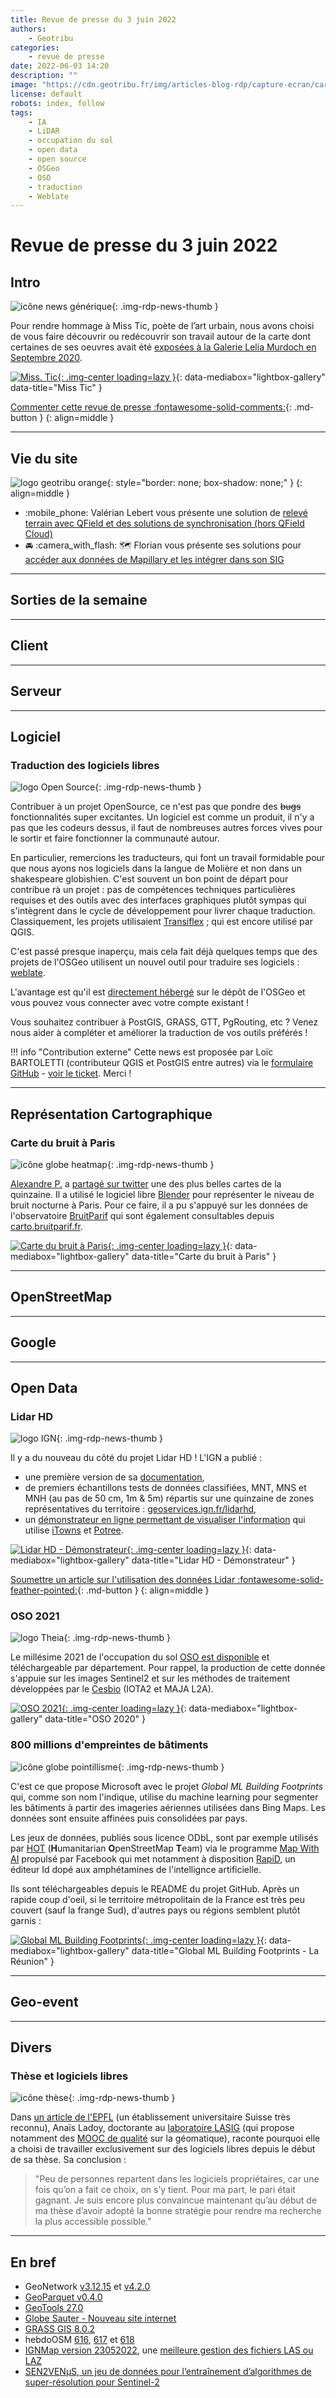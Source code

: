 ```yaml
---
title: Revue de presse du 3 juin 2022
authors:
    - Geotribu
categories:
    - revue de presse
date: 2022-06-03 14:20
description: ""
image: "https://cdn.geotribu.fr/img/articles-blog-rdp/capture-ecran/carte_bruit_Paris.jpg"
license: default
robots: index, follow
tags:
    - IA
    - LiDAR
    - occupation du sol
    - open data
    - open source
    - OSGeo
    - OSO
    - traduction
    - Weblate
---
```


# Revue de presse du 3 juin 2022

## Intro

![icône news générique](https://cdn.geotribu.fr/img/internal/icons-rdp-news/news.png "icône news générique"){: .img-rdp-news-thumb }

Pour rendre hommage à Miss Tic, poète de l’art urbain, nous avons choisi de vous faire découvrir ou redécouvrir son travail autour de la carte dont certaines de ses oeuvres avait été [exposées à la Galerie Lelia Murdoch en Septembre 2020](https://www.instagram.com/p/CE8yKrclI1L/).

[![Miss. Tic](https://cdn.geotribu.fr/img/articles-blog-rdp/capture-ecran/misstic.jpg "Miss. Tic"){: .img-center loading=lazy }](https://cdn.geotribu.fr/img/articles-blog-rdp/capture-ecran/misstic.jpg "Miss. Tic"){: data-mediabox="lightbox-gallery" data-title="Miss Tic" }

[Commenter cette revue de presse :fontawesome-solid-comments:](#__comments){: .md-button }
{: align=middle }

----

## Vie du site

![logo geotribu orange](https://cdn.geotribu.fr/img/internal/charte/geotribu_logo_rectangle_384x80.png "logo geotribu orange"){: style="border: none; box-shadow: none;" }
{: align=middle }

- :mobile_phone: Valérian Lebert vous présente une solution de [relevé terrain avec QField et des solutions de synchronisation (hors QField Cloud)](/articles/2022/2022-05-24_releve_terrain_qfield/)
- :oncoming_automobile: :camera_with_flash: :world_map: Florian vous présente ses solutions pour [accéder aux données de Mapillary et les intégrer dans son SIG](/articles/2022/2022-05-31_donnees_mapillary/)

----

## Sorties de la semaine

----

## Client

----

## Serveur

----

## Logiciel

### Traduction des logiciels libres

![logo Open Source](https://cdn.geotribu.fr/img/logos-icones/opensource.png "Logo Open Source"){: .img-rdp-news-thumb }

Contribuer à un projet OpenSource, ce n'est pas que pondre des ~~bugs~~ fonctionnalités super excitantes. Un logiciel est comme un produit, il n'y a pas que les codeurs dessus, il faut de nombreuses autres forces vives pour le sortir et faire fonctionner la communauté autour.

En particulier, remercions les traducteurs, qui font un travail formidable pour que nous ayons nos logiciels dans la langue de Molière et non dans un shakespeare globishien. C'est souvent un bon point de départ pour contribue rà un projet : pas de compétences techniques particulières requises et des outils avec des interfaces graphiques plutôt sympas qui s'intègrent dans le cycle de développement pour livrer chaque traduction. Classiquement, les projets utilisaient [Transiflex](https://www.transifex.com/) ; qui est encore utilisé par QGIS.

C'est passé presque inaperçu, mais cela fait déjà quelques temps que des projets de l'OSGeo utilisent un nouvel outil pour traduire ses logiciels : [weblate](https://weblate.org/fr/).

L'avantage est qu'il est [directement hébergé](https://weblate.osgeo.org/) sur le dépôt de l'OSGeo et vous pouvez vous connecter avec votre compte existant !

Vous souhaitez contribuer à PostGIS, GRASS, GTT, PgRouting, etc ? Venez nous aider à compléter et améliorer la traduction de vos outils préférés !

!!! info "Contribution externe"
    Cette news est proposée par Loïc BARTOLETTI (contributeur QGIS et PostGIS entre autres) via le [formulaire GitHub](https://github.com/geotribu/website/issues/new?assignees=Guts&labels=contribution+externe%2Crdp%2Ctriage&template=RDP_NEWS.yml) - [voir le ticket](https://github.com/geotribu/website/issues/614). Merci !

----

## Représentation Cartographique

### Carte du bruit à Paris

![icône globe heatmap](https://cdn.geotribu.fr/img/internal/icons-rdp-news/heatmap.png "icône globe heatmap"){: .img-rdp-news-thumb }

[Alexandre P.](https://twitter.com/Alex_p178) a [partagé sur twitter](https://twitter.com/alex_p178/status/1531664310661001217) une des plus belles cartes de la quinzaine. Il a utilisé le logiciel libre [Blender](https://www.blender.org) pour représenter le niveau de bruit nocturne à Paris. Pour ce faire, il a pu s'appuyé sur les données de l'observatoire [BruitParif](https://bruitparif.fr/) qui sont également consultables depuis [carto.bruitparif.fr](https://carto.bruitparif.fr).

[![Carte du bruit à Paris](https://cdn.geotribu.fr/img/articles-blog-rdp/capture-ecran/carte_bruit_Paris.jpg "Carte du bruit à Paris"){: .img-center loading=lazy }](https://cdn.geotribu.fr/img/articles-blog-rdp/capture-ecran/carte_bruit_Paris.jpg "Carte du bruit à Paris"){: data-mediabox="lightbox-gallery" data-title="Carte du bruit à Paris" }

----

## OpenStreetMap

----

## Google

----

## Open Data

### Lidar HD

![logo IGN](https://cdn.geotribu.fr/img/logos-icones/entreprises_association/ign.png "Logo IGN"){: .img-rdp-news-thumb }

Il y a du nouveau du côté du projet Lidar HD !
L'IGN a publié :

- une première version de sa [documentation](https://geoservices.ign.fr/sites/default/files/2022-05/DT_LiDAR_HD_1-0.pdf),
- de premiers échantillons tests de données classifiées, MNT, MNS et MNH (au pas de 50 cm, 1m & 5m) répartis sur une quinzaine de zones représentatives du territoire : [geoservices.ign.fr/lidarhd](geoservices.ign.fr/lidarhd),
- un [démonstrateur en ligne permettant de visualiser l'information](https://demo-lidar.ign.fr/?dataset=lidarhd) qui utilise [iTowns](https://github.com/iTowns/itowns) et [Potree](https://github.com/potree/potree/).

[![Lidar HD - Démonstrateur](https://cdn.geotribu.fr/img/articles-blog-rdp/capture-ecran/LIDARHD_demonstrateur.jpg "Lidar HD - Démonstrateur"){: .img-center loading=lazy }](https://cdn.geotribu.fr/img/articles-blog-rdp/capture-ecran/LIDARHD_demonstrateur.jpg "Lidar HD - Démonstrateur"){: data-mediabox="lightbox-gallery" data-title="Lidar HD - Démonstrateur" }

[Soumettre un article sur l'utilisation des données Lidar :fontawesome-solid-feather-pointed:](/contribuer/articles/workflow/){: .md-button }
{: align=middle }

### OSO 2021

![logo Theia](https://cdn.geotribu.fr/img/logos-icones/entreprises_association/theia.jpg "Logo Theia"){: .img-rdp-news-thumb }

Le millésime 2021 de l'occupation du sol [OSO est disponible](https://theia.cnes.fr/atdistrib/rocket/#/search?startDate=2021-01-01&completionDate=2021-12-31&page=1&collection=OSO&typeOSO=VECTOR&year=2021) et téléchargeable par département. Pour rappel, la production de cette donnée s'appuie sur les images Sentinel2 et sur les méthodes de traitement développées par le [Cesbio](https://www.cesbio.cnrs.fr) (IOTA2 et MAJA L2A).

[![OSO 2021](https://cdn.geotribu.fr/img/articles-blog-rdp/capture-ecran/OSO2021.png "OSO 2021"){: .img-center loading=lazy }](https://cdn.geotribu.fr/img/articles-blog-rdp/capture-ecran/OSO2021.png "OSO 2021"){: data-mediabox="lightbox-gallery" data-title="OSO 2020" }

### 800 millions d'empreintes de bâtiments

![icône globe pointillisme](https://cdn.geotribu.fr/img/internal/icons-rdp-news/pointillisme.png "icône globe pointillisme"){: .img-rdp-news-thumb }

C'est ce que propose Microsoft avec le projet *Global ML Building Footprints* qui, comme son nom l'indique, utilise du machine learning pour segmenter les bâtiments à partir des imageries aériennes utilisées dans Bing Maps. Les données sont ensuite affinées puis consolidées par pays.

Les jeux de données, publiés sous licence ODbL, sont par exemple utilisés par [HOT](https://www.hotosm.org/) (**H**umanitarian **O**penStreetMap **T**eam) via le programme [Map With AI](https://mapwith.ai/) propulsé par Facebook qui met notamment à disposition [RapiD](https://github.com/facebookincubator/RapiD), un éditeur Id dopé aux amphétamines de l'intellignce artificielle.

Ils sont téléchargeables depuis le README du projet GitHub. Après un rapide coup d'oeil, si le territoire métropolitain de la France est très peu couvert (sauf la frange Sud), d'autres pays ou régions semblent plutôt garnis :

[![Global ML Building Footprints](https://cdn.geotribu.fr/img/articles-blog-rdp/capture-ecran/qgis/global_ml_buildings_footprints_reunion.png "Global ML Building Footprints"){: .img-center loading=lazy }](https://cdn.geotribu.fr/img/articles-blog-rdp/capture-ecran/qgis/global_ml_buildings_footprints_reunion.png "Global ML Building Footprints"){: data-mediabox="lightbox-gallery" data-title="Global ML Building Footprints - La Réunion" }

----

## Geo-event

----

## Divers

### Thèse et logiciels libres

![icône thèse](https://cdn.geotribu.fr/img/logos-icones/divers/these.png "icône thèse"){: .img-rdp-news-thumb }

Dans [un article de l'EPFL](https://actu.epfl.ch/news/il-est-peut-etre-temps-de-reflechir-aux-alternat-2/) (un établissement universitaire Suisse très reconnu), Anaïs Ladoy, doctorante au [laboratoire LASIG](https://www.epfl.ch/labs/lasig/) (qui propose notamment des [MOOC de qualité](/rdp/2014/rdp_2014-02-07/#elements-de-geomatique) sur la géomatique), raconte pourquoi elle a choisi de travailler exclusivement sur des logiciels libres depuis le début de sa thèse. Sa conclusion :

> "Peu de personnes repartent dans les logiciels propriétaires, car une fois qu’on a fait ce choix, on s’y tient. Pour ma part, le pari était gagnant. Je suis encore plus convaincue maintenant qu’au début de ma thèse d’avoir adopté la bonne stratégie pour rendre ma recherche la plus accessible possible."

----

## En bref

- GeoNetwork [v3.12.15](https://github.com/geonetwork/core-geonetwork/releases/tag/3.12.5) et [v4.2.0](https://github.com/geonetwork/core-geonetwork/releases/tag/4.2.0)
- [GeoParquet v0.4.0](https://github.com/opengeospatial/geoparquet/releases/tag/v0.4.0)
- [GeoTools 27.0](http://geotoolsnews.blogspot.com/2022/05/geotools-270-released.html)
- [Globe Sauter - Nouveau site internet](https://twitter.com/globesauter/status/1525135497902817286)
- [GRASS GIS 8.0.2](https://grass.osgeo.org/news/2022_05_12_grass_gis_8_0_2_released/)
- hebdoOSM [616](https://weeklyosm.eu/fr/archives/15576), [617](https://weeklyosm.eu/fr/archives/15591) et [618](https://weeklyosm.eu/fr/archives/15605)
- [IGNMap version 23052022](http://ignmap.ign.fr/spip.php?article96), une [meilleure gestion des fichiers LAS ou LAZ](http://ignmap.ign.fr/spip.php?article95)
- [SEN2VENµS, un jeu de données pour l’entraînement d’algorithmes de super-résolution pour Sentinel-2](https://labo.obs-mip.fr/multitemp/sen2venµs-un-jeu-de-donnee-pour-lentrainement-dalgorithmes-de-super-resolution-pour-sentinel-2/)
